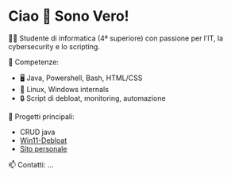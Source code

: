 # Ciao 👋 Sono Vero!

👨‍💻 Studente di informatica (4ª superiore) con passione per l’IT, la cybersecurity e lo scripting.

🔧 Competenze:
- 🖥️ Java, Powershell, Bash, HTML/CSS
- 🐧 Linux, Windows internals
- 🔒 Script di debloat, monitoring, automazione

📌 Progetti principali:
- CRUD java
- [Win11-Debloat](https://github.com/vero-sh/win11Debloat)
- [Sito personale](https://github.com/vero-sh/htmlproject)

📫 Contatti: ...

